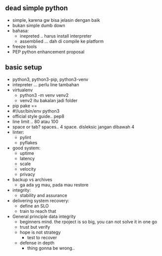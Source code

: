 ## dead simple python
- simple, karena gw bisa jelasin dengan baik
- bukan simple dumb down
- bahasa:
    - inepreted .. harus install interpreter
    - assemblied ... dah di compile ke platform
- freeze tools
- PEP python enhancement proposal

## basic setup
- python3, python3-pip, python3-venv
- intepreter ... perlu line tambahan
- virtualenv
    - python3 -m venv venv2
    - venv2 itu bakalan jadi folder
- pip pake ==
- #!/usr/bin/env python3
- official style guide.. pep8
- line limit .. 80 atau 100
- space or tab? spaces.. 4 space. disleksic jangan dibawah 4
- linter:
    - pylint
    - pyflakes
- good system:
    - uptime
    - latency
    - scale
    - velocity
    - privacy
- backup vs archives
    - ga ada yg mau, pada mau restore
- integrity:
    - stability and assurance
- delivering system recovery:
    - define an SLO
    - train to reach that
- General principle data integrity
    - beginners mind. the rpoject is so big, you can not solve it in one go
    - trust but verify
    - hope is not strategy
        - test to recover
    - defense in depth
        - thing gonna be wrong..